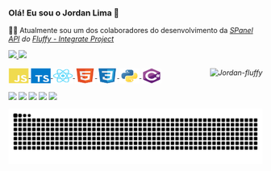 ### Olá! Eu sou o Jordan Lima 👋

👨‍💻 Atualmente sou um dos colaboradores do desenvolvimento da <a href="https://github.com/fluffyfatec/spanel" target="_blank_"><i>SPanel API<i></a> do <a href="https://github.com/fluffyfatec/" target="_blank"><i>Fluffy - Integrate Project<i></a>

 <div>
  <a href="https://github.com/jordan-lima">
  <img height="180em" src="https://github-readme-stats.vercel.app/api?username=jordan-lima&show_icons=true&theme=dracula&include_all_commits=true&count_private=true"/>
  <img height="180em" src="https://github-readme-stats.vercel.app/api/top-langs/?username=jordan-lima&layout=compact&langs_count=7&theme=dracula"/>
</div>

<div style="display: inline_block"><br>
  <img align="center" alt="Jordan-Js" height="30" width="40" src="https://raw.githubusercontent.com/devicons/devicon/master/icons/javascript/javascript-plain.svg">
  <img align="center" alt="Jordan-Ts" height="30" width="40" src="https://raw.githubusercontent.com/devicons/devicon/master/icons/typescript/typescript-plain.svg">
  <img align="center" alt="Jordan-React" height="30" width="40" src="https://raw.githubusercontent.com/devicons/devicon/master/icons/react/react-original.svg">
  <img align="center" alt="Jordan-HTML" height="30" width="40" src="https://raw.githubusercontent.com/devicons/devicon/master/icons/html5/html5-original.svg">
  <img align="center" alt="Jordan-CSS" height="30" width="40" src="https://raw.githubusercontent.com/devicons/devicon/master/icons/css3/css3-original.svg">
  <img align="center" alt="Jordan-Python" height="30" width="40" src="https://raw.githubusercontent.com/devicons/devicon/master/icons/python/python-original.svg">
  <img align="center" alt="Jordan-Csharp" height="30" width="40" src="https://raw.githubusercontent.com/devicons/devicon/master/icons/csharp/csharp-original.svg">
  <img align="right" alt="Jordan-fluffy" src="https://cdn.discordapp.com/attachments/797589482613637131/887094542350815282/unknown.png">
</div>
<br>
<div> 
  <a href="https://instagram.com/dev.jordanlima" target="_blank"><img src="https://img.shields.io/badge/-Instagram-%23E4405F?style=for-the-badge&logo=instagram&logoColor=white" target="_blank"></a>
 	<a href="https://www.twitch.tv/jordanlima" target="_blank"><img src="https://img.shields.io/badge/Twitch-9146FF?style=for-the-badge&logo=twitch&logoColor=white" target="_blank"></a>
 <a href="https://discord.gg/NUxzTj3f" target="_blank"><img src="https://img.shields.io/badge/Discord-7289DA?style=for-the-badge&logo=discord&logoColor=white" target="_blank"></a> 
  <a href = "mailto:jordanpereiralima@gmail.com"><img src="https://img.shields.io/badge/-Gmail-%23333?style=for-the-badge&logo=gmail&logoColor=white" target="_blank"></a>
  <a href="https://www.linkedin.com/in/jordan-lima" target="_blank"><img src="https://img.shields.io/badge/-LinkedIn-%230077B5?style=for-the-badge&logo=linkedin&logoColor=white" target="_blank"></a> 
  
 ![Snake animation](https://github.com/jordan-lima/jordan-lima/blob/output/github-contribution-grid-snake.svg)
 </div>
